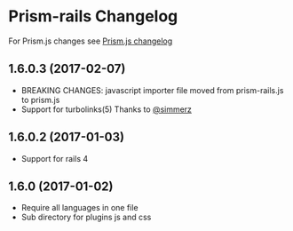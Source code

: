 # Prism-rails Changelog
For Prism.js changes see [Prism.js changelog](https://github.com/PrismJS/prism/blob/gh-pages/CHANGELOG.md)

## 1.6.0.3 (2017-02-07)
* BREAKING CHANGES: javascript importer file moved from prism-rails.js to prism.js
* Support for turbolinks(5) Thanks to [@simmerz](https://github.com/simmerz)

## 1.6.0.2 (2017-01-03)
* Support for rails 4

## 1.6.0 (2017-01-02)
* Require all languages in one file
* Sub directory for plugins js and css
